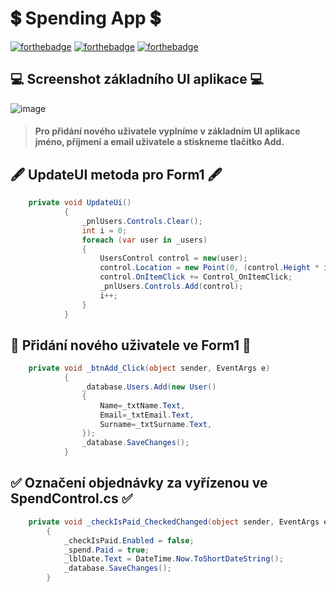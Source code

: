 # 💲 Spending App 💲

[![forthebadge](https://forthebadge.com/images/badges/made-with-c-sharp.svg)](https://forthebadge.com)
[![forthebadge](https://forthebadge.com/images/badges/it-works-why.svg)](https://forthebadge.com)
[![forthebadge](https://forthebadge.com/images/badges/0-percent-optimized.svg)](https://forthebadge.com)



## 💻 Screenshot základního UI aplikace 💻

 ![image](https://i.imgur.com/YApGYz7.png)

  > #### Pro přidání nového uživatele vyplníme v základním UI aplikace jméno, příjmení a email uživatele a stiskneme tlačítko Add.



## 🖋 UpdateUI metoda pro Form1 🖋
```c#
    private void UpdateUi()
            {
                _pnlUsers.Controls.Clear();
                int i = 0;
                foreach (var user in _users)
                {
                    UsersControl control = new(user);
                    control.Location = new Point(0, (control.Height * i) + 5);
                    control.OnItemClick += Control_OnItemClick;
                    _pnlUsers.Controls.Add(control);
                    i++;
                }
            }
```

## 🧑 Přidání nového uživatele ve Form1 🧑
```c#
    private void _btnAdd_Click(object sender, EventArgs e)
            {
                _database.Users.Add(new User()
                {
                    Name=_txtName.Text,
                    Email=_txtEmail.Text,
                    Surname=_txtSurname.Text,
                });
                _database.SaveChanges();
            }
```

## ✅ Označení objednávky za vyřízenou ve SpendControl.cs ✅
```c#
    private void _checkIsPaid_CheckedChanged(object sender, EventArgs e)
        {
            _checkIsPaid.Enabled = false;
            _spend.Paid = true;
            _lblDate.Text = DateTime.Now.ToShortDateString();
            _database.SaveChanges();
        }
```
